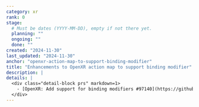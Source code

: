 ```yaml
---
category: xr
rank: 0
stage:
  # Must be dates (YYYY-MM-DD), empty if not there yet.
  planning: ""
  ongoing: ""
  done: ""
created: "2024-11-30"
last_updated: "2024-11-30"
anchor: "openxr-action-map-to-support-binding-modifier"
title: "Enhancements to OpenXR action map to support binding modifier"
description: |
details: |
  <div class="detail-block prs" markdown=1>
    - [OpenXR: Add support for binding modifiers #97140](https://github.com/godotengine/godot/pull/97140)
  </div>
---
```

